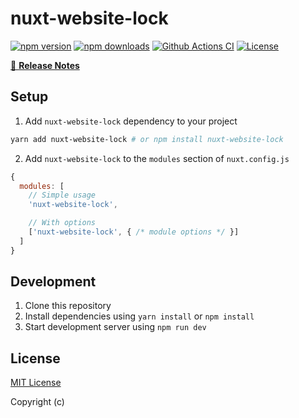 # nuxt-website-lock

[![npm version][npm-version-src]][npm-version-href]
[![npm downloads][npm-downloads-src]][npm-downloads-href]
[![Github Actions CI][github-actions-ci-src]][github-actions-ci-href]
[![License][license-src]][license-href]

> 

[📖 **Release Notes**](./CHANGELOG.md)

## Setup

1. Add `nuxt-website-lock` dependency to your project

```bash
yarn add nuxt-website-lock # or npm install nuxt-website-lock
```

2. Add `nuxt-website-lock` to the `modules` section of `nuxt.config.js`

```js
{
  modules: [
    // Simple usage
    'nuxt-website-lock',

    // With options
    ['nuxt-website-lock', { /* module options */ }]
  ]
}
```

## Development

1. Clone this repository
2. Install dependencies using `yarn install` or `npm install`
3. Start development server using `npm run dev`

## License

[MIT License](./LICENSE)

Copyright (c) 

<!-- Badges -->
[npm-version-src]: https://img.shields.io/npm/v/nuxt-website-lock/latest.svg
[npm-version-href]: https://npmjs.com/package/nuxt-website-lock

[npm-downloads-src]: https://img.shields.io/npm/dt/nuxt-website-lock.svg
[npm-downloads-href]: https://npmjs.com/package/nuxt-website-lock

[github-actions-ci-src]: https://github.com/truesteps/nuxt-website-lock/workflows/ci/badge.svg
[github-actions-ci-href]: https://github.com/truesteps/nuxt-website-lock/actions?query=workflow%3Aci

[license-src]: https://img.shields.io/npm/l/nuxt-website-lock.svg
[license-href]: https://npmjs.com/package/nuxt-website-lock
